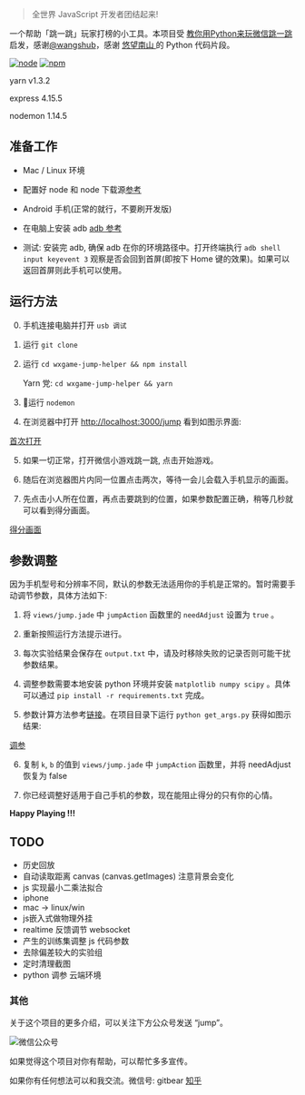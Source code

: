 

> 全世界 JavaScript 开发者团结起来!

一个帮助「跳一跳」玩家打榜的小工具。本项目受 [教你用Python来玩微信跳一跳](https://github.com/wangshub/wechat_jump_game) 启发，感谢[@wangshub](https://github.com/wangshub)，感谢 [悠望南山
](https://www.cnblogs.com/NanShan2016/p/5493429.html) 的 Python 代码片段。

[![node](https://img.shields.io/node/v/passport.svg)]()
[![npm](https://img.shields.io/npm/v/npm.svg)]()

yarn v1.3.2

express 4.15.5

nodemon 1.14.5

## 准备工作

- Mac / Linux 环境

- 配置好 node 和 node 下载源[参考](https://npm.taobao.org/)

- Android 手机(正常的就行，不要刷开发版)

- 在电脑上安装 adb [adb 参考](https://www.jianshu.com/p/5ba1cf5869bc)

- 测试: 安装完 adb, 确保 adb 在你的环境路径中。打开终端执行 `adb shell input keyevent 3` 观察是否会回到首屏(即按下 Home 键的效果)。如果可以返回首屏则此手机可以使用。

## 运行方法

0. 手机连接电脑并打开 `usb 调试`

1. 运行 `git clone `

2. 运行 `cd wxgame-jump-helper && npm install`

    Yarn 党: `cd wxgame-jump-helper && yarn`

3. 运行 `nodemon`

4. 在浏览器中打开 [http://localhost:3000/jump](http://localhost:3000/jump) 看到如图示界面: 

[首次打开][firstScreen]

5. 如果一切正常，打开微信小游戏跳一跳, 点击开始游戏。

6. 随后在浏览器图片内同一位置点击两次，等待一会儿会载入手机显示的画面。

7. 先点击小人所在位置，再点击要跳到的位置，如果参数配置正确，稍等几秒就可以看到得分画面。

[得分画面][secondScreen]

## 参数调整

因为手机型号和分辨率不同，默认的参数无法适用你的手机是正常的。暂时需要手动调节参数，具体方法如下:

1. 将 `views/jump.jade` 中 `jumpAction` 函数里的 `needAdjust` 设置为 `true` 。

2. 重新按照运行方法提示进行。

3. 每次实验结果会保存在 `output.txt` 中，请及时移除失败的记录否则可能干扰参数结果。

4. 调整参数需要本地安装 python 环境并安装 `matplotlib numpy scipy` 。具体可以通过 `pip install -r requirements.txt` 完成。

5. 参数计算方法参考[链接](https://www.cnblogs.com/NanShan2016/p/5493429.html)。在项目目录下运行 `python get_args.py` 获得如图示结果:

[调参][adjustArgs]

6. 复制 `k`, `b` 的值到 `views/jump.jade` 中 `jumpAction` 函数里，并将 needAdjust 恢复为 false

7. 你已经调整好适用于自己手机的参数，现在能阻止得分的只有你的心情。

**Happy Playing !!!**

## TODO

- 历史回放
- 自动读取距离 canvas (canvas.getImages) 注意背景会变化
- js 实现最小二乘法拟合
- iphone
- mac -> linux/win
- js嵌入式做物理外挂
- realtime 反馈调节 websocket
- 产生的训练集调整 js 代码参数
- 去除偏差较大的实验组
- 定时清理截图
- python 调参 云端环境

### 其他

关于这个项目的更多介绍，可以关注下方公众号发送 “jump”。

![微信公众号][微信公众号]

如果觉得这个项目对你有帮助，可以帮忙多多宣传。

如果你有任何想法可以和我交流。微信号: gitbear [知乎](https://www.zhihu.com/people/gitbear/)

[firstScreen]: src/0.jpg
[secondScreen]: src/1.jpg
[adjustArgs]: src/2.jpg
[微信公众号]: src/sub.jpg
